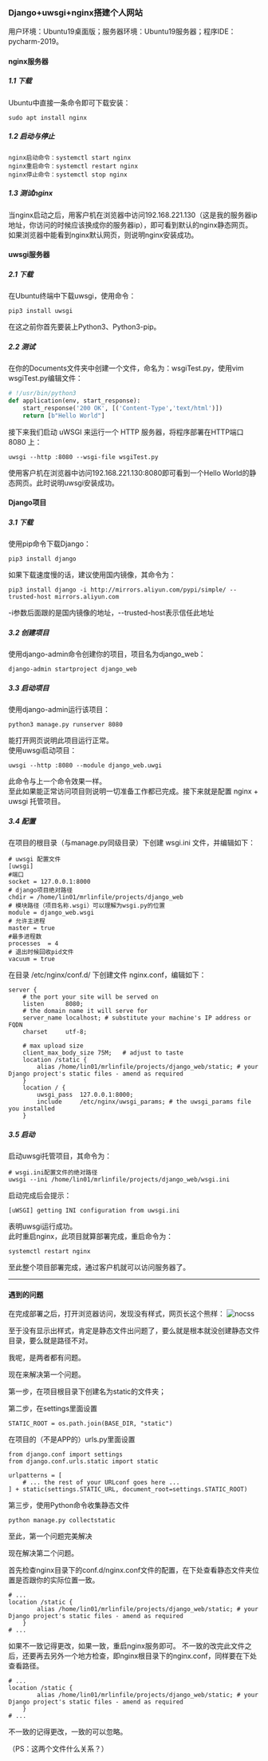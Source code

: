 ### Django+uwsgi+nginx搭建个人网站
用户环境：Ubuntu19桌面版；服务器环境：Ubuntu19服务器；程序IDE：pycharm-2019。
#### nginx服务器
##### 1.1 下载
Ubuntu中直接一条命令即可下载安装：
```
sudo apt install nginx
```
##### 1.2 启动与停止
```
nginx启动命令：systemctl start nginx   
nginx重启命令：systemctl restart nginx    
nginx停止命令：systemctl stop nginx
```
##### 1.3 测试nginx
当nginx启动之后，用客户机在浏览器中访问192.168.221.130（这是我的服务器ip地址，你访问的时候应该换成你的服务器ip），即可看到默认的nginx静态网页。    
如果浏览器中能看到nginx默认网页，则说明nginx安装成功。
#### uwsgi服务器
##### 2.1 下载
在Ubuntu终端中下载uwsgi，使用命令：
```
pip3 install uwsgi   
```
在这之前你首先要装上Python3、Python3-pip。
##### 2.2 测试
在你的Documents文件夹中创建一个文件，命名为：wsgiTest.py，使用vim wsgiTest.py编辑文件：   
```python
# !/usr/bin/python3
def application(env, start_response):
    start_response('200 OK', [('Content-Type','text/html')])
    return [b"Hello World"]
```
接下来我们启动 uWSGI 来运行一个 HTTP 服务器，将程序部署在HTTP端口 8080 上：
```
uwsgi --http :8080 --wsgi-file wsgiTest.py   
```
使用客户机在浏览器中访问192.168.221.130:8080即可看到一个Hello World的静态网页。此时说明uwsgi安装成功。
#### Django项目
##### 3.1 下载
使用pip命令下载Django：
```
pip3 install django
```
如果下载速度慢的话，建议使用国内镜像，其命令为：
```
pip3 install django -i http://mirrors.aliyun.com/pypi/simple/ --trusted-host mirrors.aliyun.com
```
-i参数后面跟的是国内镜像的地址，--trusted-host表示信任此地址
##### 3.2 创建项目
使用django-admin命令创建你的项目，项目名为django_web：
```
django-admin startproject django_web
```
##### 3.3 启动项目
使用django-admin运行该项目：
```
python3 manage.py runserver 8080
```
能打开网页说明此项目运行正常。  
使用uwsgi启动项目：
```
uwsgi --http :8080 --module django_web.uwgi
```
此命令与上一个命令效果一样。  
至此如果能正常访问项目则说明一切准备工作都已完成。接下来就是配置 nginx + uwsgi 托管项目。
##### 3.4 配置
在项目的根目录（与manage.py同级目录）下创建 wsgi.ini 文件，并编辑如下：
```
# uwsgi 配置文件
[uwsgi]
#端口
socket = 127.0.0.1:8000
# django项目绝对路径
chdir = /home/lin01/mrlinfile/projects/django_web
# 模块路径（项目名称.wsgi）可以理解为wsgi.py的位置
module = django_web.wsgi
# 允许主进程
master = true
#最多进程数
processes  = 4
# 退出时候回收pid文件
vacuum = true
```
在目录 /etc/nginx/conf.d/ 下创建文件 nginx.conf，编辑如下：
```
server {
    # the port your site will be served on
    listen      8080;
    # the domain name it will serve for
    server_name localhost; # substitute your machine's IP address or FQDN
    charset     utf-8;
 
    # max upload size
    client_max_body_size 75M;   # adjust to taste
    location /static {
        alias /home/lin01/mrlinfile/projects/django_web/static; # your Django project's static files - amend as required
    }
    location / {
        uwsgi_pass  127.0.0.1:8000;
        include     /etc/nginx/uwsgi_params; # the uwsgi_params file you installed
    }
```
##### 3.5 启动
启动uwsgi托管项目，其命令为：
```
# wsgi.ini配置文件的绝对路径
uwsgi --ini /home/lin01/mrlinfile/projects/django_web/wsgi.ini
```
启动完成后会提示：
```
[uWSGI] getting INI configuration from uwsgi.ini
```
表明uwsgi运行成功。  
此时重启nginx，此项目就算部署完成，重启命令为：
```
systemctl restart nginx
```
至此整个项目部署完成，通过客户机就可以访问服务器了。

***

#### 遇到的问题
在完成部署之后，打开浏览器访问，发现没有样式，网页长这个熊样：
![nocss](https://github.com/13633825898/13633825898.github.io/tree/master/images/nocss.jpg)

至于没有显示出样式，肯定是静态文件出问题了，要么就是根本就没创建静态文件目录，要么就是路径不对。

我呢，是两者都有问题。

现在来解决第一个问题。

第一步，在项目根目录下创建名为static的文件夹；

第二步，在settings里面设置
```
STATIC_ROOT = os.path.join(BASE_DIR, "static")
```
在项目的（不是APP的）urls.py里面设置
```
from django.conf import settings
from django.conf.urls.static import static

urlpatterns = [
    # ... the rest of your URLconf goes here ...
] + static(settings.STATIC_URL, document_root=settings.STATIC_ROOT)
```
第三步，使用Python命令收集静态文件
```
python manage.py collectstatic
```
至此，第一个问题完美解决

现在解决第二个问题。

首先检查nginx目录下的conf.d/nginx.conf文件的配置，在下处查看静态文件夹位置是否跟你的实际位置一致。
```
# ...
location /static {
        alias /home/lin01/mrlinfile/projects/django_web/static; # your Django project's static files - amend as required
    }
# ...
```
如果不一致记得更改，如果一致，重启nginx服务即可。
不一致的改完此文件之后，还要再去另外一个地方检查，即nginx根目录下的nginx.conf，同样要在下处查看路径。
```
# ...
location /static {
        alias /home/lin01/mrlinfile/projects/django_web/static; # your Django project's static files - amend as required
    }
# ...
```
不一致的记得更改，一致的可以忽略。

（PS：这两个文件什么关系？）
